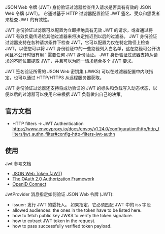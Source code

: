 JSON Web 令牌 (JWT) 身份验证过滤器检查传入请求是否具有有效的 JSON Web 令牌 (JWT)。 它通过基于 HTTP 过滤器配置验证 JWT 签名、受众和颁发者来检查 JWT 的有效性。

JWT 身份验证过滤器可以配置为立即拒绝具有无效 JWT 的请求，或者通过将 JWT 有效负载传递给其他过滤器来将决定推迟到以后的过滤器。 JWT 身份验证过滤器支持在各种请求条件下检查 JWT，它可以配置为仅在特定路径上检查 JWT，以便您可以将 JWT 身份验证中的一些路径列入白名单，这在路径可公开访问且不公开时很有用 ' 需要任何 JWT 身份验证。 JWT 身份验证过滤器支持从请求的不同位置提取 JWT，并且可以为同一请求组合多个 JWT 要求。

JWT 签名验证所需的 JSON Web 密钥集 (JWKS) 可以在过滤器配置中内联指定，也可以通过 HTTP/HTTPS 从远程服务器获取。

JWT 身份验证过滤器还支持将成功验证的 JWT 的标头和负载写入动态状态，以便以后的过滤器可以使用它来根据 JWT 负载做出自己的决策。



## 官方文档

- HTTP filters -> JWT Authentication <https://www.envoyproxy.io/docs/envoy/v1.24.0/configuration/http/http_filters/jwt_authn_filter#config-http-filters-jwt-authn>

## 使用

Jwt 参考文档

- [JSON Web Token (JWT)](https://tools.ietf.org/html/rfc7519)
- [The OAuth 2.0 Authorization Framework](https://tools.ietf.org/html/rfc6749)
- [OpenID Connect](http://openid.net/connect)

JwtProvider 消息指定如何验证 JSON Web 令牌 (JWT):

- issuer: 发行 JWT 的委托人。 如果指定，它必须匹配 JWT 中的 iss 字段
- allowed audiences: the ones in the token have to be listed here.
- how to fetch public key JWKS to verify the token signature.
- how to extract JWT token in the request.
- how to pass successfully verified token payload.